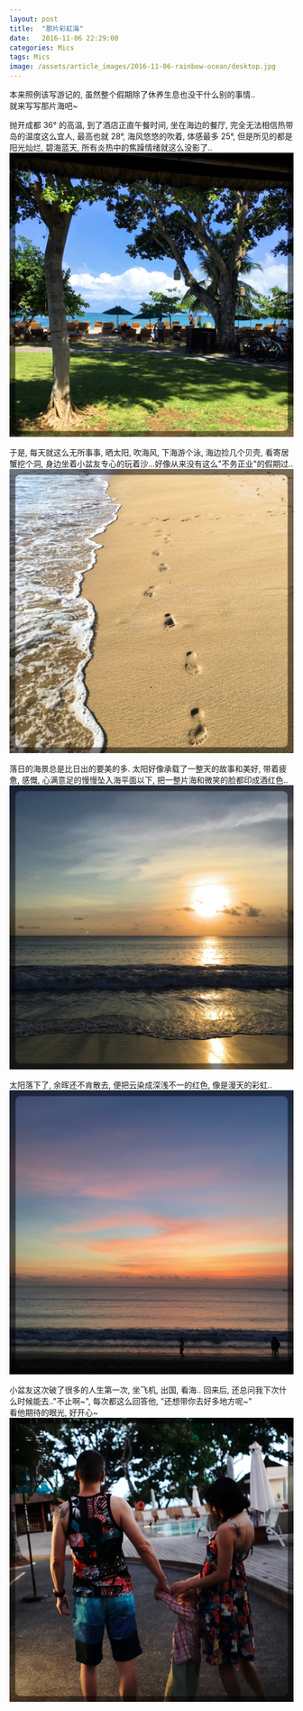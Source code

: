 ```yaml
---
layout: post
title:  "那片彩虹海"
date:   2016-11-06 22:29:00
categories: Mics
tags: Mics
image: /assets/article_images/2016-11-06-rainbow-ocean/desktop.jpg
---
```

  
本来照例该写游记的, 虽然整个假期除了休养生息也没干什么别的事情..  
就来写写那片海吧~  

抛开成都 36° 的高温, 到了酒店正直午餐时间, 坐在海边的餐厅, 完全无法相信热带岛的温度这么宜人, 最高也就 28°, 海风悠悠的吹着, 体感最多 25°, 但是所见的都是阳光灿烂, 碧海蓝天, 所有炎热中的焦躁情绪就这么没影了.. 
![体感25°的艳阳天](/assets/article_images/2016-11-06-rainbow-ocean/1.jpg)

于是, 每天就这么无所事事, 晒太阳, 吹海风, 下海游个泳, 海边捡几个贝壳, 看寄居蟹挖个洞, 身边坐着小盆友专心的玩着沙...好像从来没有这么"不务正业"的假期过..
![看脚印踩了没, 没了踩, 也是种无聊的乐趣](/assets/article_images/2016-11-06-rainbow-ocean/2.jpg)

落日的海景总是比日出的要美的多. 太阳好像承载了一整天的故事和美好, 带着疲惫, 感慨, 心满意足的慢慢坠入海平面以下, 把一整片海和微笑的脸都印成酒红色..
![落日](/assets/article_images/2016-11-06-rainbow-ocean/3.jpg)

太阳落下了, 余晖还不肯散去, 便把云染成深浅不一的红色, 像是漫天的彩虹..
![彩虹海](/assets/article_images/2016-11-06-rainbow-ocean/5.jpg)

小盆友这次破了很多的人生第一次, 坐飞机, 出国, 看海.. 回来后, 还总问我下次什么时候能去.."不止啊~", 每次都这么回答他, "还想带你去好多地方呢~"  
看他期待的眼光, 好开心~
![奇怪的全家福](/assets/article_images/2016-11-06-rainbow-ocean/4.jpg)
